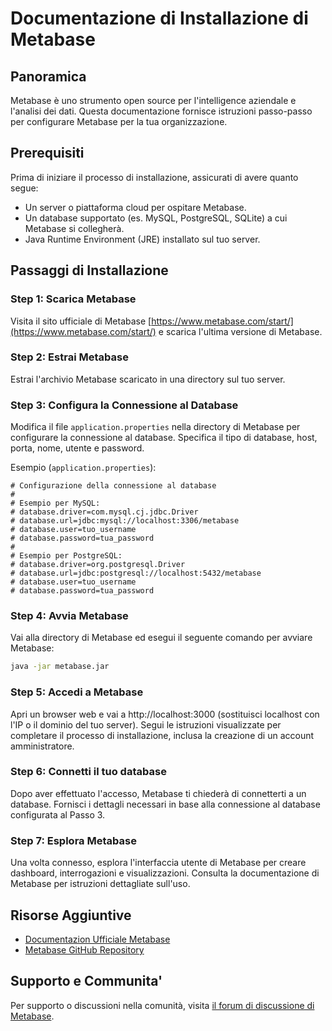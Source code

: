 # Documentazione di Installazione di Metabase

## Panoramica

Metabase è uno strumento open source per l'intelligence aziendale e l'analisi dei dati. Questa documentazione fornisce istruzioni passo-passo per configurare Metabase per la tua organizzazione.

## Prerequisiti

Prima di iniziare il processo di installazione, assicurati di avere quanto segue:

- Un server o piattaforma cloud per ospitare Metabase.
- Un database supportato (es. MySQL, PostgreSQL, SQLite) a cui Metabase si collegherà.
- Java Runtime Environment (JRE) installato sul tuo server.

## Passaggi di Installazione

### Step 1: Scarica Metabase

Visita il sito ufficiale di Metabase [https://www.metabase.com/start/](https://www.metabase.com/start/) e scarica l'ultima versione di Metabase.

### Step 2: Estrai Metabase

Estrai l'archivio Metabase scaricato in una directory sul tuo server.

### Step 3: Configura la Connessione al Database

Modifica il file `application.properties` nella directory di Metabase per configurare la connessione al database. Specifica il tipo di database, host, porta, nome, utente e password.

Esempio (`application.properties`):

```plaintext
# Configurazione della connessione al database
#
# Esempio per MySQL:
# database.driver=com.mysql.cj.jdbc.Driver
# database.url=jdbc:mysql://localhost:3306/metabase
# database.user=tuo_username
# database.password=tua_password
#
# Esempio per PostgreSQL:
# database.driver=org.postgresql.Driver
# database.url=jdbc:postgresql://localhost:5432/metabase
# database.user=tuo_username
# database.password=tua_password
```

### Step 4: Avvia Metabase
Vai alla directory di Metabase ed esegui il seguente comando per avviare Metabase:
```bash
java -jar metabase.jar
```
### Step 5: Accedi a  Metabase
Apri un browser web e vai a http://localhost:3000 (sostituisci localhost con l'IP o il dominio del tuo server). Segui le istruzioni visualizzate per completare il processo di installazione, inclusa la creazione di un account amministratore.

### Step 6: Connetti il tuo database
Dopo aver effettuato l'accesso, Metabase ti chiederà di connetterti a un database. Fornisci i dettagli necessari in base alla connessione al database configurata al Passo 3.

### Step 7: Esplora Metabase
Una volta connesso, esplora l'interfaccia utente di Metabase per creare dashboard, interrogazioni e visualizzazioni. Consulta la documentazione di Metabase per istruzioni dettagliate sull'uso.

## Risorse Aggiuntive

- [Documentazion Ufficiale Metabase](https://www.metabase.com/docs/latest/)
- [Metabase GitHub Repository](https://github.com/metabase/metabase)

## Supporto e Communita'

Per supporto o discussioni nella comunità, visita [il forum di discussione di Metabase](https://discourse.metabase.com/).